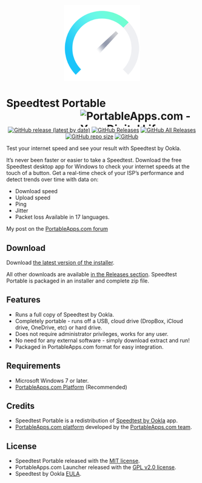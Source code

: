 <p align="center">
	<img src="./SpeedtestPortable/App/AppInfo/appicon_256.png" width="200" alt="Speedtest logo" title="Speedtest logo" />
</p>

# Speedtest Portable<a href="https://portableapps.com/"><img src="https://cdn.portableapps.com/portableapps.com_1546.png" width="309" height="45" alt="PortableApps.com - Your Digital Life, Anywhere" title="PortableApps.com - Your Digital Life, Anywhere" align="right"></a>

<p align="center">
	<a href="https://github.com/Makazzz/SpeedtestPortable/releases/latest"><img alt="GitHub release (latest by date)" src="https://img.shields.io/github/v/release/Makazzz/SpeedtestPortable?color=0cf&logo=**Choose**"></a>
	<a href="https://github.com/Makazzz/SpeedtestPortable/releases/latest"><img alt="GitHub Releases" src="https://img.shields.io/github/downloads/Makazzz/SpeedtestPortable/latest/total?color=blue"></a>
	<a href="https://github.com/Makazzz/SpeedtestPortable/releases"><img alt="GitHub All Releases" src="https://img.shields.io/github/downloads/Makazzz/SpeedtestPortable/total?color=0cf"></a>
	<a href="https://github.com/Makazzz/SpeedtestPortable"><img alt="GitHub repo size" src="https://img.shields.io/github/repo-size/Makazzz/SpeedtestPortable?color=blue"></a>
	<a href="https://raw.githubusercontent.com/Makazzz/SpeedtestPortable/master/LICENSE"><img alt="GitHub" src="https://img.shields.io/github/license/Makazzz/SpeedtestPortable?color=0cf"></a>
</p>

Test your internet speed and see your result with Speedtest by Ookla.

It’s never been faster or easier to take a Speedtest. Download the
free Speedtest desktop app for Windows to check your internet speeds at
the touch of a button. Get a real-time check of your ISP’s performance
and detect trends over time with data on:
*	Download speed
*	Upload speed
*	Ping
*	Jitter
*	Packet loss
Available in 17 languages.

My post on the [PortableApps.com forum](https://portableapps.com/node/60564)

## Download

Download [the latest version of the installer][D1].

All other downloads are available [in the Releases section][D2]. Speedtest Portable
is packaged in an installer and complete zip file.

[D1]: https://github.com/Makazzz/SpeedtestPortable/releases/latest
[D2]: https://github.com/Makazzz/SpeedtestPortable/releases

## Features

*	Runs a full copy of Speedtest by Ookla.
*	Completely portable - runs off a USB, cloud drive (DropBox, iCloud drive, OneDrive, etc) or hard drive.
*	Does not require administrator privileges, works for any user.
*	No need for any external software - simply download extract and run!
*	Packaged in PortableApps.com format for easy integration.

## Requirements

*	Microsoft Windows 7 or later.
*	[PortableApps.com Platform](https://PortableApps.com/download) (Recommended)

## Credits

*	Speedtest Portable is a redistribution of [Speedtest by Ookla](https://speedtest.net/) app.
*	[PortableApps.com platform](https://PortableApps.com/download) developed by the [PortableApps.com team](https://PortableApps.com).

## License

*	Speedtest Portable released with the [MIT license](https://raw.githubusercontent.com/Makazzz/SpeedtestPortable/master/LICENSE).
*	PortableApps.com Launcher released with the [GPL v2.0 license](https://raw.githubusercontent.com/Makazzz/SpeedtestPortable/master/SpeedtestPortable/Other/Source/LauncherLicense.txt).
*	Speedtest by Ookla [EULA](https://raw.githubusercontent.com/Makazzz/SpeedtestPortable/master/SpeedtestPortable/App/AppInfo/EULA.txt).

